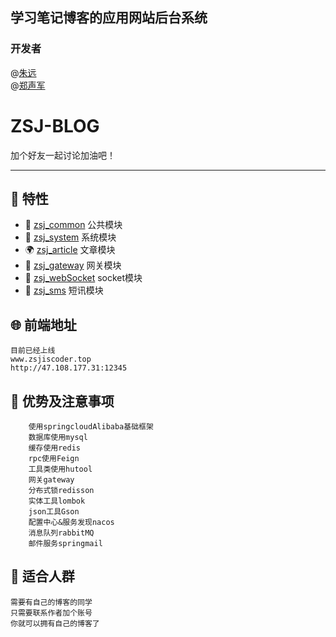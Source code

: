 ## 学习笔记博客的应用网站后台系统

### 开发者

@[朱远](https://gitee.com/zhu-yuanthorn11z/)<br/>
@[郑声军](https://gitee.com/zhengshengjun/)
<div>
<h1> ZSJ-BLOG</h1>
<p>加个好友一起讨论加油吧！</p>
</div>


---

## 🎉 特性

- 💪 [zsj_common](zsj_common)  公共模块
- 💅 [zsj_system](zsj_system)   系统模块
- 🌍 [zsj_article](zsj_article) 文章模块
- 👏 [zsj_gateway](zsj_gateway) 网关模块
- 🤪 [zsj_webSocket](zsj_webSocket) socket模块
- 💪 [zsj_sms](zsj_sms) 短讯模块

## 🌐 前端地址
    目前已经上线
    www.zsjiscoder.top
    http://47.108.177.31:12345

## 📌 优势及注意事项

```
    使用springcloudAlibaba基础框架
    数据库使用mysql
    缓存使用redis
    rpc使用Feign
    工具类使用hutool
    网关gateway
    分布式锁redisson
    实体工具lombok
    json工具Gson
    配置中心&服务发现nacos
    消息队列rabbitMQ
    邮件服务springmail
```

## 💚 适合人群

    需要有自己的博客的同学
    只需要联系作者加个账号 
    你就可以拥有自己的博客了



